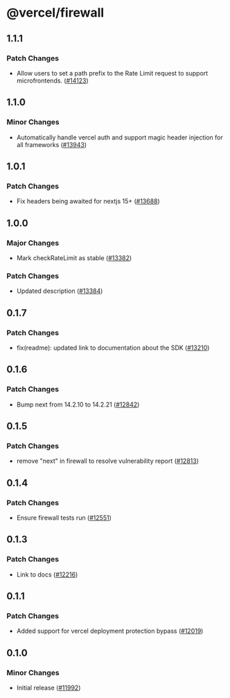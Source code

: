 # @vercel/firewall

## 1.1.1

### Patch Changes

- Allow users to set a path prefix to the Rate Limit request to support microfrontends. ([#14123](https://github.com/vercel/vercel/pull/14123))

## 1.1.0

### Minor Changes

- Automatically handle vercel auth and support magic header injection for all frameworks ([#13943](https://github.com/vercel/vercel/pull/13943))

## 1.0.1

### Patch Changes

- Fix headers being awaited for nextjs 15+ ([#13688](https://github.com/vercel/vercel/pull/13688))

## 1.0.0

### Major Changes

- Mark checkRateLimit as stable ([#13382](https://github.com/vercel/vercel/pull/13382))

### Patch Changes

- Updated description ([#13384](https://github.com/vercel/vercel/pull/13384))

## 0.1.7

### Patch Changes

- fix(readme): updated link to documentation about the SDK ([#13210](https://github.com/vercel/vercel/pull/13210))

## 0.1.6

### Patch Changes

- Bump next from 14.2.10 to 14.2.21 ([#12842](https://github.com/vercel/vercel/pull/12842))

## 0.1.5

### Patch Changes

- remove "next" in firewall to resolve vulnerability report ([#12813](https://github.com/vercel/vercel/pull/12813))

## 0.1.4

### Patch Changes

- Ensure firewall tests run ([#12551](https://github.com/vercel/vercel/pull/12551))

## 0.1.3

### Patch Changes

- Link to docs ([#12216](https://github.com/vercel/vercel/pull/12216))

## 0.1.1

### Patch Changes

- Added support for vercel deployment protection bypass ([#12019](https://github.com/vercel/vercel/pull/12019))

## 0.1.0

### Minor Changes

- Initial release ([#11992](https://github.com/vercel/vercel/pull/11992))
